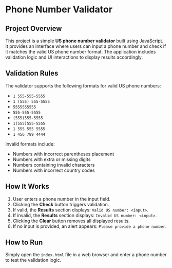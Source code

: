 # Phone Number Validator

## Project Overview
This project is a simple **US phone number validator** built using JavaScript. It provides an interface where users can input a phone number and check if it matches the valid US phone number format. The application includes validation logic and UI interactions to display results accordingly.

## Validation Rules
The validator supports the following formats for valid US phone numbers:
- `1 555-555-5555`
- `1 (555) 555-5555`
- `5555555555`
- `555-555-5555`
- `(555)555-5555`
- `1(555)555-5555`
- `1 555 555 5555`
- `1 456 789 4444`

Invalid formats include:
- Numbers with incorrect parentheses placement
- Numbers with extra or missing digits
- Numbers containing invalid characters
- Numbers with incorrect country codes

## How It Works
1. User enters a phone number in the input field.
2. Clicking the **Check** button triggers validation.
3. If valid, the **Results** section displays: `Valid US number: <input>`.
4. If invalid, the **Results** section displays: `Invalid US number: <input>`.
5. Clicking the **Clear** button removes all displayed results.
6. If no input is provided, an alert appears: `Please provide a phone number`.

## How to Run
Simply open the `index.html` file in a web browser and enter a phone number to test the validation logic.


